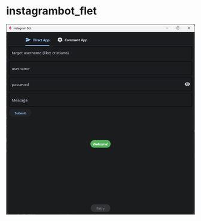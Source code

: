 # instagrambot_flet

<img src="./Screenshot 2023-11-22 160014.png" alt='Screenshot of project - Alibehzad - Alibehzad79' title="Screenshot of project - Alibehzad - Alibehzad79">